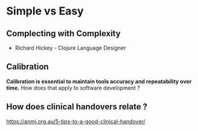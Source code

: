 # Simple vs Easy

## Complecting with Complexity

- Richard Hickey - Clojure Language Designer

## Calibration
**Calibration is essential to maintain tools accuracy and repeatability over time.**
How does that apply to software development ?


## How does clinical handovers relate ?

https://anmj.org.au/5-tips-to-a-good-clinical-handover/
